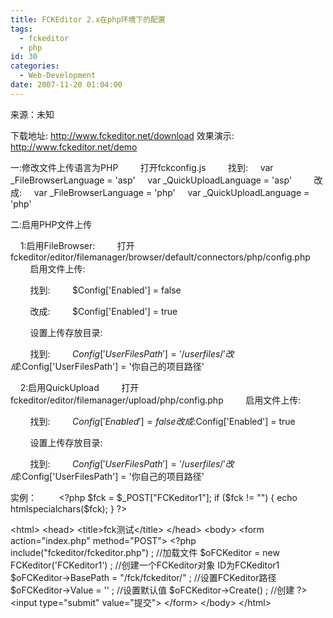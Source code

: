 ```yaml
---
title: FCKEditor 2.x在php环境下的配置
tags:
  - fckeditor
  - php
id: 30
categories:
  - Web-Development
date: 2007-11-20 01:04:00
---
```


来源：未知

下载地址:
http://www.fckeditor.net/download
效果演示:
http://www.fckeditor.net/demo

<!--more-->

一:修改文件上传语言为PHP    
    打开fckconfig.js    
    找到:
    var _FileBrowserLanguage = 'asp'
    var _QuickUploadLanguage = 'asp'    
    改成:
    var _FileBrowserLanguage = 'php'
    var _QuickUploadLanguage = 'php'

二:启用PHP文件上传

    1:启用FileBrowser:
        打开fckeditor/editor/filemanager/browser/default/connectors/php/config.php
        启用文件上传:

        找到:
        $Config['Enabled'] = false

        改成:
        $Config['Enabled'] = true

        设置上传存放目录:

        找到:
        $Config['UserFilesPath'] = '/userfiles/'
        改成:
        $Config['UserFilesPath'] = '你自己的项目路径'

    2:启用QuickUpload
        打开fckeditor/editor/filemanager/upload/php/config.php
        启用文件上传:

        找到:
        $Config['Enabled'] = false
        改成:
        $Config['Enabled'] = true

        设置上传存放目录:

        找到:
        $Config['UserFilesPath'] = '/userfiles/'
        改成:
        $Config['UserFilesPath'] = '你自己的项目路径'

实例：
        &lt;?php
$fck = $_POST["FCKeditor1"];
if ($fck != "")
{
echo htmlspecialchars($fck);
}
?&gt;

&lt;html&gt;
&lt;head&gt;
&lt;title&gt;fck测试&lt;/title&gt;
&lt;/head&gt;
&lt;body&gt;
&lt;form action="index.php" method="POST"&gt;
&lt;?php
include("fckeditor/fckeditor.php") ; //加载文件
$oFCKeditor = new FCKeditor('FCKeditor1') ; //创建一个FCKeditor对象 ID为FCKeditor1
$oFCKeditor-&gt;BasePath = "/fck/fckeditor/" ; //设置FCKeditor路径
$oFCKeditor-&gt;Value = '' ; //设置默认值
$oFCKeditor-&gt;Create() ; //创建
?&gt;
&lt;input type="submit" value="提交"&gt;
&lt;/form&gt;
&lt;/body&gt;
&lt;/html&gt;